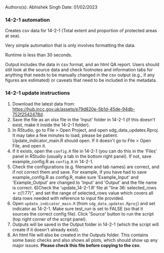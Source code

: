 Authors(s): Abhishek Singh
Date: 01/02/2023
### 14-2-1 automation

Creates csv data for 14-2-1 (Total extent and proportion of protected areas at sea).

Very simple automation that is only involves formatting the data. 

Runtime is less than 30 seconds.

Output includes the data in csv format, and an html QA report. Users should still look at the source data and check footnotes and information tabs for anything that needs to be manually changed in the csv output (e.g., if any figures are estimated) or caveats that need to be included in the metadata. 

### 14-2-1 update instructions

1) Download the latest data from: https://hub.jncc.gov.uk/assets/e79d820e-5b1d-45de-94db-752f2542478d.
2) Save the file as an xlsx file in the 'Input' folder in 14-2-1 (if this doesn't exist, make it inside the 14-2-1 folder).  
3) In RStudio, go to File > Open Project, and open sdg_data_updates.Rproj. It may take a few minutes to load, please be patient. Update_indicator_main.R should open. If it doesn't go to File > Open File, and open it. 
4) If it exists, open the `config.R` file in 14-2-1 (you can do this in the 'Files' panel in RStudio (usually a tab in the bottom right panel). If not, save example_config.R as `config.R` in 14-2-1.
5) Check the configurations (e.g. filename and tab names) are correct, and if not correct them and save. For example, if you have had to save example_config.R as config.R, make sure 'Example_Input' and 'Example_Output' are changed to 'Input' and 'Output' and the file name is correct.
6)Check the 'update_14-2-1.R' file at "line 36: selected_rows <- c(1:77)", and set the range of selected_rows value which covers all data rows needed with reference to input file provided.
7) Open `update_indicator_main.R` (from `sdg_data_updates.Rproj`) and set indicator as 14-2-1. Make sure test_run is set to FALSE (so that it sources the correct config file). Click 'Source' button to run the script (top right corner of the script panel).  
8) Outputs will be saved in the Output folder in 14-2-1 (which the script will create if it doesn't already exist).  
9) An html file will also be created in the Outputs folder. This contains some basic checks and also shows all plots, which should show up any major issues. **Please check this file before copying to the csv.**
